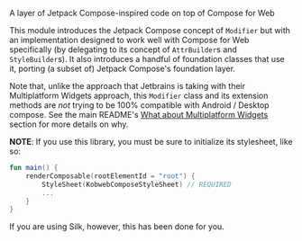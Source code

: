 A layer of Jetpack Compose-inspired code on top of Compose for Web

This module introduces the Jetpack Compose concept of `Modifier` but with an implementation designed to work well with
Compose for Web specifically (by delegating to its concept of `AttrBuilder`s and `StyleBuilder`s). It also
introduces a handful of foundation classes that use it, porting (a subset of) Jetpack Compose's foundation layer.

Note that, unlike the approach that Jetbrains is taking with their Multiplatform Widgets approach, this `Modifier`
class and its extension methods are _not_ trying to be 100% compatible with Android / Desktop compose. See the main
README's [What about Multiplatform Widgets](https://github.com/varabyte/kobweb#what-about-multiplatform-widgets) section
for more details on why.

**NOTE**: If you use this library, you must be sure to initialize its stylesheet, like so:

```kotlin
fun main() {
    renderComposable(rootElementId = "root") {
        StyleSheet(KobwebComposeStyleSheet) // REQUIRED
        ...
    }
}
```

If you are using Silk, however, this has been done for you.